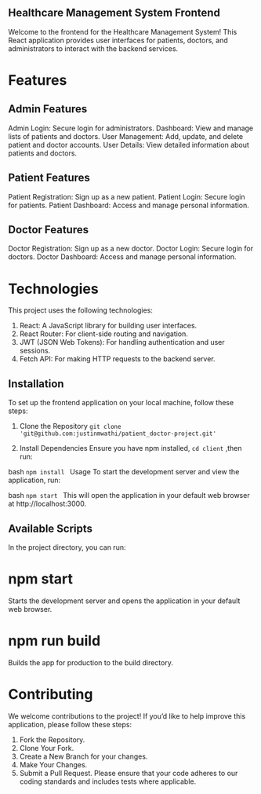 ## Healthcare Management System Frontend
Welcome to the frontend for the Healthcare Management System! This React application provides user interfaces for patients, doctors, and administrators to interact with the backend services.

# Features
## Admin Features
Admin Login: Secure login for administrators.
Dashboard: View and manage lists of patients and doctors.
User Management: Add, update, and delete patient and doctor accounts.
User Details: View detailed information about patients and doctors.
## Patient Features
Patient Registration: Sign up as a new patient.
Patient Login: Secure login for patients.
Patient Dashboard: Access and manage personal information.
## Doctor Features
Doctor Registration: Sign up as a new doctor.
Doctor Login: Secure login for doctors.
Doctor Dashboard: Access and manage personal information.

# Technologies
This project uses the following technologies:

1. React: A JavaScript library for building user interfaces.
2. React Router: For client-side routing and navigation.
3. JWT (JSON Web Tokens): For handling authentication and user sessions.
4. Fetch API: For making HTTP requests to the backend server.

## Installation
To set up the frontend application on your local machine, follow these steps:

1. Clone the Repository
   ``git clone 'git@github.com:justinmwathi/patient_doctor-project.git' 
                                                                        ``

2. Install Dependencies
Ensure you have npm installed, ``cd client`` ,then run:

 bash
       ``npm install
                     ``
 Usage
To start the development server and view the application, run:

 bash
       ``npm start
                    ``
This will open the application in your default web browser at http://localhost:3000.

## Available Scripts
In the project directory, you can run:

# npm start
Starts the development server and opens the application in your default web browser.

# npm run build
Builds the app for production to the build directory.

# Contributing
We welcome contributions to the project! If you’d like to help improve this application, please follow these steps:

1. Fork the Repository.
2. Clone Your Fork.
3. Create a New Branch for your changes.
4. Make Your Changes.
5. Submit a Pull Request.
Please ensure that your code adheres to our coding standards and includes tests where applicable.

